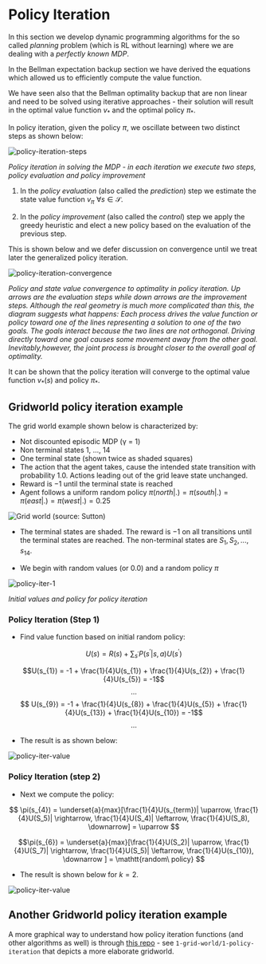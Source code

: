# Policy Iteration

In this section we develop dynamic programming algorithms for the so called _planning_ problem (which is RL without learning) where we are dealing with a _perfectly known MDP_. 

In the Bellman expectation backup section we have derived the equations which allowed us to efficiently compute the value function. 

We have seen also that the Bellman optimality backup  that are non linear and need to be solved using iterative approaches - their solution will result in the optimal value function $v_*$ and the optimal policy $\pi_*$. 

In policy iteration, given the policy $\pi$, we oscillate between two distinct steps as shown below:

![policy-iteration-steps](images/policy-iteration-summary.png)

*Policy iteration in solving the MDP - in each iteration we execute two steps, policy evaluation and policy improvement*

1. In the _policy evaluation_ (also called the _prediction_) step we estimate the state value function $v_\pi ~ \forall s \in \mathcal S$.

2. In the _policy improvement_ (also called the _control_) step we apply the greedy heuristic and elect a new policy based on the evaluation of the previous step. 

This is shown below and we defer discussion on convergence until we treat later the generalized policy iteration. 

![policy-iteration-convergence](images/policy-iteration-convergence.png)

*Policy and state value convergence to optimality in policy iteration. Up arrows are the evaluation steps while down arrows are the improvement steps. Although  the  real geometry is much more complicated than this, the diagram  suggests  what happens: Each  process  drives  the  value  function  or  policy toward one of the lines representing a solution to one of the two goals.  The goals interact because the two lines are not orthogonal.  Driving directly toward one goal causes some movement away from the other goal.  Inevitably,however, the joint process is brought closer to the overall goal of optimality.*

It can be shown that the policy iteration will converge to the optimal value function $v_*(s)$ and policy $\pi_*$. 

## Gridworld policy iteration example

The grid world example shown below is characterized by:

* Not discounted episodic MDP (γ = 1)
* Non terminal states 1, ..., 14
* One terminal state (shown twice as shaded squares)
* The action that the agent takes, cause the intended state transition with probability 1.0. Actions leading out of the grid leave state unchanged.
* Reward is −1 until the terminal state is reached
* Agent follows a uniform random policy $\pi(north|.) = \pi(south|.) = \pi(east|.) = \pi(west | .) = 0.25$

  
![Grid world (source: Sutton)](./images/gridworld-sutton.PNG)

* The terminal states are shaded. The reward is $-1$ on all transitions until the terminal states are reached. The non-terminal states are $S_1,S_2,...,s_{14}$.

* We begin with random values (or 0.0) and a random policy $\pi$

![policy-iter-1](images/policy-iter-1.PNG)

*Initial values and policy for policy iteration*

### Policy Iteration (Step 1)

* Find value function based on initial random policy: 

$$U(s) = R(s) + \sum_{s^\prime} P(s^\prime| s,a)U(s^\prime)$$

$$U(s_{1}) = -1 + \frac{1}{4}U(s_{1}) + \frac{1}{4}U(s_{2}) + \frac{1}{4}U(s_{5}) = -1$$ 
$$\ldots$$
$$ U(s_{9}) = -1 + \frac{1}{4}U(s_{8}) + \frac{1}{4}U(s_{5}) + \frac{1}{4}U(s_{13}) + \frac{1}{4}U(s_{10}) = -1$$
$$ \ldots $$

* The result is as shown below:

![policy-iter-value](images/policy-iter-2.PNG)

### Policy Iteration (step 2)

* Next we compute the policy:

$$ \pi(s_{4}) =   \underset{a}{max}[\frac{1}{4}U(s_{term})| \uparrow, 
  \frac{1}{4}U(S_5)| \rightarrow, 
  \frac{1}{4}U(S_4)| \leftarrow, 
  \frac{1}{4}U(S_8), \downarrow] = \uparrow $$

$$\pi(s_{6}) =  \underset{a}{max}[\frac{1}{4}U(S_2)| \uparrow, 
\frac{1}{4}U(S_7)| \rightarrow, 
 \frac{1}{4}U(S_5)| \leftarrow, 
\frac{1}{4}U(s_{10}), \downarrow ] = \mathtt{random\ policy} $$

* The result is shown below for $k=2$.  

![policy-iter-value](images/policy-iter-3.PNG)

## Another Gridworld policy iteration example

A more graphical way to understand how policy iteration functions (and other algorithms as well)  is through [this repo](https://github.com/rlcode/reinforcement-learning/) - see `1-grid-world/1-policy-iteration` that depicts a more elaborate gridworld. 


